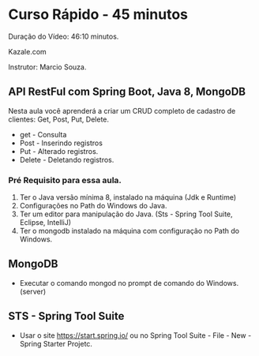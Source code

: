 # Curso Rápido - 45 minutos

Duração do Vídeo: 46:10 minutos.

Kazale.com

Instrutor: Marcio Souza.

## API RestFul com Spring Boot, Java 8, MongoDB

Nesta aula você aprenderá a criar um CRUD completo de cadastro de clientes: Get, Post, Put, Delete.

* get - Consulta
* Post - Inserindo registros
* Put - Alterado registros.
* Delete - Deletando registros.

### Pré Requisito para essa aula.

1. Ter o Java versão mínima 8, instalado na máquina (Jdk e Runtime)
2. Configurações no Path do Windows do Java.
3. Ter um editor para manipulação do Java. (Sts - Spring Tool Suite, Eclipse, IntelliJ)
4. Ter o mongodb instalado na máquina com configuração no Path do Windows.

## MongoDB

* Executar o comando mongod no prompt de comando do Windows. (server)

## STS - Spring Tool Suite

* Usar o site https://start.spring.io/ ou no Spring Tool Suite - File - New - Spring Starter Projetc.
